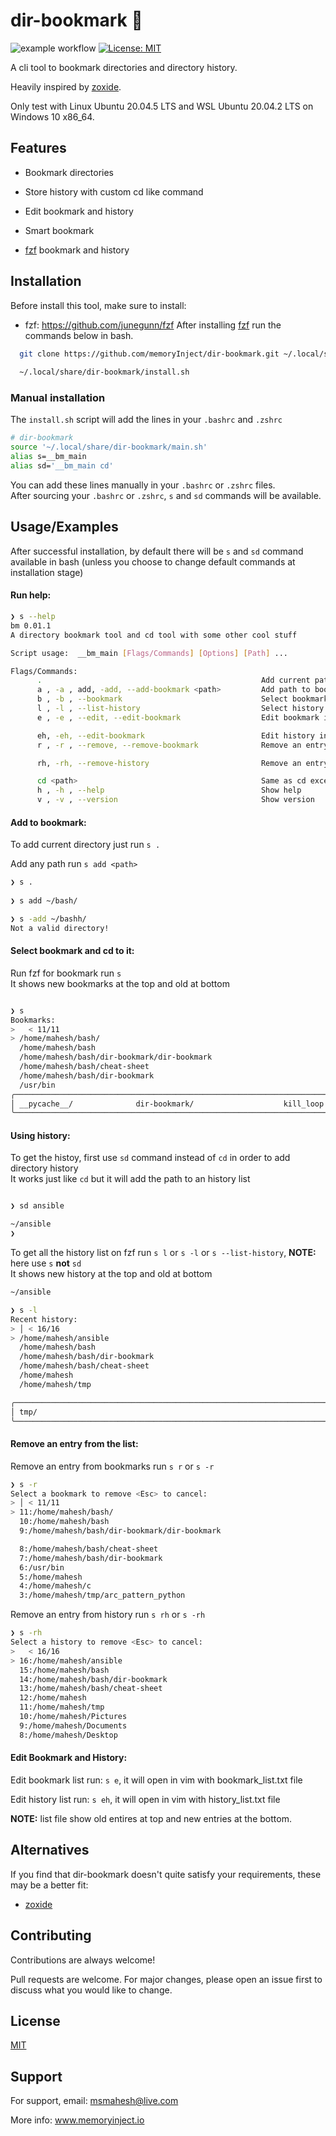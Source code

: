 
# dir-bookmark 🔖
![example workflow](https://github.com/memoryInject/dir-bookmark/actions/workflows/docker-image.yml/badge.svg)
[![License: MIT](https://img.shields.io/badge/License-MIT-yellow.svg)](https://opensource.org/licenses/MIT)

A cli tool to bookmark directories and directory history.  


Heavily inspired by [zoxide](https://github.com/ajeetdsouza/zoxide).  

Only test with Linux Ubuntu 20.04.5 LTS and WSL Ubuntu 20.04.2 LTS on Windows 10 x86_64.


## Features

- Bookmark directories
- Store history with custom cd like command
- Edit bookmark and history
- Smart bookmark

- [fzf](https://github.com/junegunn/fzf) bookmark and history


## Installation
Before install this tool, make sure to install:
- fzf: https://github.com/junegunn/fzf
After installing [fzf](https://github.com/junegunn/fzf) run the commands below in bash.

```bash
  git clone https://github.com/memoryInject/dir-bookmark.git ~/.local/share/dir-bookmark
  
  ~/.local/share/dir-bookmark/install.sh
```
### Manual installation
The `install.sh` script will add the lines in your `.bashrc` and `.zshrc`

```bash
# dir-bookmark
source '~/.local/share/dir-bookmark/main.sh'
alias s=__bm_main
alias sd='__bm_main cd'

```
You can add these lines manually in your `.bashrc` or `.zshrc` files.   
After sourcing your `.bashrc` or `.zshrc`, `s` and `sd` commands will be available.



## Usage/Examples
After successful installation, by default there will be `s` and `sd` command available in bash (unless you choose to change default commands at installation stage)    

#### Run help:

```bash
❯ s --help
bm 0.01.1
A directory bookmark tool and cd tool with some other cool stuff

Script usage:  __bm_main [Flags/Commands] [Options] [Path] ...

Flags/Commands:
      .                                                 Add current path to bookmark: '__bm_main .'
      a , -a , add, -add, --add-bookmark <path>         Add path to bookmark works with pipes too: 'pwd | __bm_main add'
      b , -b , --bookmark                               Select bookmark and cd to it, run without any flags/commads works as well: '__bm_main'
      l , -l , --list-history                           Select history from and cd to it
      e , -e , --edit, --edit-bookmark                  Edit bookmark in vim

      eh, -eh, --edit-bookmark                          Edit history in vim
      r , -r , --remove, --remove-bookmark              Remove an entry from bookmark

      rh, -rh, --remove-history                         Remove an entry from history

      cd <path>                                         Same as cd except it will add visited path to history list and support pipe: '/home/mahesh | __bm_main cd -i'
      h , -h , --help                                   Show help
      v , -v , --version                                Show version
```

#### Add to bookmark:   
To add current directory just run `s .`     

Add any path run `s add <path>`

```bash
❯ s .
 
❯ s add ~/bash/

❯ s -add ~/bashh/
Not a valid directory!
```

#### Select bookmark and cd to it:
Run fzf for bookmark run `s`  
It shows new bookmarks at the top and old at bottom

```bash

❯ s
Bookmarks:
>   < 11/11
> /home/mahesh/bash/
  /home/mahesh/bash
  /home/mahesh/bash/dir-bookmark/dir-bookmark
  /home/mahesh/bash/cheat-sheet
  /home/mahesh/bash/dir-bookmark
  /usr/bin
╭─────────────────────────────────────────────────────────────────────────────────────╮
│ __pycache__/              dir-bookmark/                    kill_loop.sh             │
╰─────────────────────────────────────────────────────────────────────────────────────╯


```

#### Using history:


To get the histoy, first use `sd` command instead of `cd` in order to add directory history  
It works just like `cd` but it will add the path to an history list

```bash

❯ sd ansible

~/ansible
❯
```

To get all the history list on fzf run `s l` or `s -l` or `s --list-history`, **NOTE:** here use `s` **not** `sd`   
It shows new history at the top and old at bottom   
```bash
~/ansible

❯ s -l
Recent history:
> │ < 16/16
> /home/mahesh/ansible
  /home/mahesh/bash
  /home/mahesh/bash/dir-bookmark
  /home/mahesh/bash/cheat-sheet
  /home/mahesh
  /home/mahesh/tmp

╭──────────────────────────────────────────────────────────────────────────────────────────────────╮
│ tmp/                                                                                             │
╰──────────────────────────────────────────────────────────────────────────────────────────────────╯

```

#### Remove an entry from the list:   
Remove an entry from bookmarks run `s r` or  `s -r` 
```bash
❯ s -r
Select a bookmark to remove <Esc> to cancel:
> │ < 11/11
> 11:/home/mahesh/bash/
  10:/home/mahesh/bash
  9:/home/mahesh/bash/dir-bookmark/dir-bookmark

  8:/home/mahesh/bash/cheat-sheet
  7:/home/mahesh/bash/dir-bookmark
  6:/usr/bin
  5:/home/mahesh
  4:/home/mahesh/c
  3:/home/mahesh/tmp/arc_pattern_python
```

Remove an entry from history run `s rh` or  `s -rh`
```bash
❯ s -rh
Select a history to remove <Esc> to cancel:
>   < 16/16
> 16:/home/mahesh/ansible
  15:/home/mahesh/bash
  14:/home/mahesh/bash/dir-bookmark
  13:/home/mahesh/bash/cheat-sheet
  12:/home/mahesh
  11:/home/mahesh/tmp
  10:/home/mahesh/Pictures
  9:/home/mahesh/Documents
  8:/home/mahesh/Desktop
``` 

#### Edit Bookmark and History:
Edit bookmark list run: `s e`, it will open in vim with bookmark_list.txt file   

Edit history list run: `s eh`, it will open in vim with history_list.txt file

**NOTE:** list file show old entires at top and new entries at the bottom.


## Alternatives
If you find that dir-bookmark doesn't quite satisfy your requirements, these may be a better fit:
- [zoxide](https://github.com/ajeetdsouza/zoxide/)
## Contributing

Contributions are always welcome!


Pull requests are welcome. For major changes, please open an issue first to discuss what you would like to change.



## License


[MIT](https://choosealicense.com/licenses/mit/)


## Support

For support, email: msmahesh@live.com

More info: www.memoryinject.io


